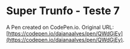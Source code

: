 # Super Trunfo - Teste 7 

A Pen created on CodePen.io. Original URL: [https://codepen.io/daianaalves/pen/QWdGjEy](https://codepen.io/daianaalves/pen/QWdGjEy).


